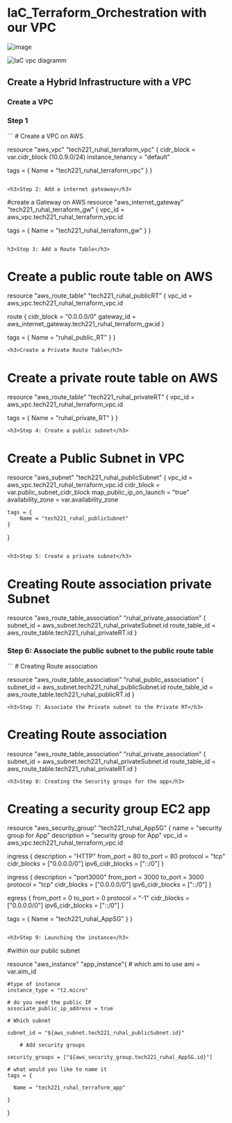 <h1>IaC_Terraform_Orchestration with our VPC</h1>

![image](https://github.com/Lost-Crow23/IaC_Terraform_Orchestration/assets/126012715/aac128a1-bc37-4b29-813b-04dd452cf0f8)

![IaC vpc diagramm](https://github.com/Lost-Crow23/IaC_Terraform_Orchestration/assets/126012715/5ee6e9e9-9f1d-422e-b7f4-47c9bd41a8e2)

<h2>Create a Hybrid Infrastructure with a VPC</h2>

<h3>Create a VPC</h3>

<h3>Step 1</h3>
```
# Create a VPC on AWS

resource "aws_vpc" "tech221_ruhal_terraform_vpc" {
  cidr_block = var.cidr_block (10.0.9.0/24)
  instance_tenancy = "default"

  tags = {
    Name = "tech221_ruhal_terraform_vpc"
  }
}
```

<h3>Step 2: Add a internet gateaway</h3>

```
#create a Gateway on AWS
resource "aws_internet_gateway" "tech221_ruhal_terraform_gw" {
  vpc_id = aws_vpc.tech221_ruhal_terraform_vpc.id

  tags = {
    Name = "tech221_ruhal_terraform_gw"
  }
}
```

h3>Step 3: Add a Route Table</h3>

```
# Create a public route table on AWS
resource "aws_route_table" "tech221_ruhal_publicRT" {
  vpc_id = aws_vpc.tech221_ruhal_terraform_vpc.id

  route {
    cidr_block = "0.0.0.0/0"
    gateway_id = aws_internet_gateway.tech221_ruhal_terraform_gw.id
  }

  tags = {
    Name = "ruhal_public_RT"
  }
}
```
<h3>Create a Private Route Table</h3>

```
# Create a private route table on AWS
resource "aws_route_table" "tech221_ruhal_privateRT" {
  vpc_id = aws_vpc.tech221_ruhal_terraform_vpc.id

  tags = {
    Name = "ruhal_private_RT"
  }
}
```
<h3>Step 4: Create a public subnet</h3>

```
# Create a Public Subnet in VPC

resource "aws_subnet" "tech221_ruhal_publicSubnet" {
	vpc_id = aws_vpc.tech221_ruhal_terraform_vpc.id
	cidr_block = var.public_subnet_cidr_block
	map_public_ip_on_launch = "true"
	availability_zone = var.availability_zone

	tags = {
		Name = "tech221_ruhal_publicSubnet"
	}

}
```

<h3>Step 5: Create a private subnet</h3>

```
# Creating Route association private Subnet

resource "aws_route_table_association" "ruhal_private_association" {
	subnet_id = aws_subnet.tech221_ruhal_privateSubnet.id
	route_table_id = aws_route_table.tech221_ruhal_privateRT.id
}

<h3>Step 6: Associate the public subnet to the public route table</h3>
```
# Creating Route association

resource "aws_route_table_association" "ruhal_public_association" {
	subnet_id = aws_subnet.tech221_ruhal_publicSubnet.id
	route_table_id = aws_route_table.tech221_ruhal_publicRT.id
}

```
<h3>Step 7: Associate the Private subnet to the Private RT</h3>

```
# Creating Route association 

resource "aws_route_table_association" "ruhal_private_association" {
	subnet_id = aws_subnet.tech221_ruhal_privateSubnet.id
	route_table_id = aws_route_table.tech221_ruhal_privateRT.id
}
```
<h3>Step 8: Creating the Security groups for the app</h3>
```
# Creating a security group EC2 app

resource "aws_security_group" "tech221_ruhal_AppSG" {
  name        = "security group for App"
  description = "security group for App"
  vpc_id      = aws_vpc.tech221_ruhal_terraform_vpc.id

  ingress {
    description      = "HTTP"
    from_port        = 80
    to_port          = 80
    protocol         = "tcp"
    cidr_blocks      = ["0.0.0.0/0"]
    ipv6_cidr_blocks = ["::/0"]
  }

  ingress {
    description      = "port3000"
    from_port        = 3000
    to_port          = 3000
    protocol         = "tcp"
    cidr_blocks      = ["0.0.0.0/0"]
    ipv6_cidr_blocks = ["::/0"]
  }

  egress {
    from_port        = 0
    to_port          = 0
    protocol         = "-1"
    cidr_blocks      = ["0.0.0.0/0"]
    ipv6_cidr_blocks = ["::/0"]
  }

  tags = {
    Name = "tech221_ruhal_AppSG"
  }
}
```

<h3>Step 9: Launching the instance</h3>

```
#within our public subnet

resource "aws_instance" "app_instance"{
	# which ami to use
	ami = var.aim_id
	
	#type of instance
	instance_type = "t2.micro"

	# do you need the public IP
	associate_public_ip_address = true

	# Which subnet

	subnet_id = "${aws_subnet.tech221_ruhal_publicSubnet.id}"

        # Add security groups

	security_groups = ["${aws_security_group.tech221_ruhal_AppSG.id}"]

	# what would you like to name it
	tags = {
	
	  Name = "tech221_ruhal_terraform_app"

	} 

}
```
